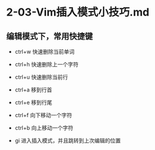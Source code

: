 # 2-03-Vim插入模式小技巧.md

## 编辑模式下，常用快捷键
- ctrl+w 快速删除当前单词
- ctrl+h 快速删除上一个字符
- ctrl+u 快速删除当前行

- ctrl+a 移到行首
- ctrl+e 移到行尾 
- ctrl+f 向下移动一个字符
- ctrl+b 向上移动一个字符


- gi 进入插入模式，并且跳转到上次编辑的位置
